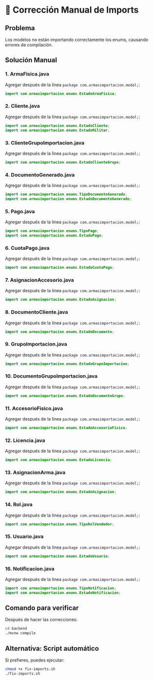 # 🔧 Corrección Manual de Imports

## Problema
Los modelos no están importando correctamente los enums, causando errores de compilación.

## Solución Manual

### 1. ArmaFisica.java
Agregar después de la línea `package com.armasimportacion.model;`:
```java
import com.armasimportacion.enums.EstadoArmaFisica;
```

### 2. Cliente.java
Agregar después de la línea `package com.armasimportacion.model;`:
```java
import com.armasimportacion.enums.EstadoCliente;
import com.armasimportacion.enums.EstadoMilitar;
```

### 3. ClienteGrupoImportacion.java
Agregar después de la línea `package com.armasimportacion.model;`:
```java
import com.armasimportacion.enums.EstadoClienteGrupo;
```

### 4. DocumentoGenerado.java
Agregar después de la línea `package com.armasimportacion.model;`:
```java
import com.armasimportacion.enums.TipoDocumentoGenerado;
import com.armasimportacion.enums.EstadoDocumentoGenerado;
```

### 5. Pago.java
Agregar después de la línea `package com.armasimportacion.model;`:
```java
import com.armasimportacion.enums.TipoPago;
import com.armasimportacion.enums.EstadoPago;
```

### 6. CuotaPago.java
Agregar después de la línea `package com.armasimportacion.model;`:
```java
import com.armasimportacion.enums.EstadoCuotaPago;
```

### 7. AsignacionAccesorio.java
Agregar después de la línea `package com.armasimportacion.model;`:
```java
import com.armasimportacion.enums.EstadoAsignacion;
```

### 8. DocumentoCliente.java
Agregar después de la línea `package com.armasimportacion.model;`:
```java
import com.armasimportacion.enums.EstadoDocumento;
```

### 9. GrupoImportacion.java
Agregar después de la línea `package com.armasimportacion.model;`:
```java
import com.armasimportacion.enums.EstadoGrupoImportacion;
```

### 10. DocumentoGrupoImportacion.java
Agregar después de la línea `package com.armasimportacion.model;`:
```java
import com.armasimportacion.enums.EstadoDocumentoGrupo;
```

### 11. AccesorioFisico.java
Agregar después de la línea `package com.armasimportacion.model;`:
```java
import com.armasimportacion.enums.EstadoAccesorioFisico;
```

### 12. Licencia.java
Agregar después de la línea `package com.armasimportacion.model;`:
```java
import com.armasimportacion.enums.EstadoLicencia;
```

### 13. AsignacionArma.java
Agregar después de la línea `package com.armasimportacion.model;`:
```java
import com.armasimportacion.enums.EstadoAsignacion;
```

### 14. Rol.java
Agregar después de la línea `package com.armasimportacion.model;`:
```java
import com.armasimportacion.enums.TipoRolVendedor;
```

### 15. Usuario.java
Agregar después de la línea `package com.armasimportacion.model;`:
```java
import com.armasimportacion.enums.EstadoUsuario;
```

### 16. Notificacion.java
Agregar después de la línea `package com.armasimportacion.model;`:
```java
import com.armasimportacion.enums.TipoNotificacion;
import com.armasimportacion.enums.EstadoNotificacion;
```

## Comando para verificar
Después de hacer las correcciones:
```bash
cd backend
./mvnw compile
```

## Alternativa: Script automático
Si prefieres, puedes ejecutar:
```bash
chmod +x fix-imports.sh
./fix-imports.sh
``` 